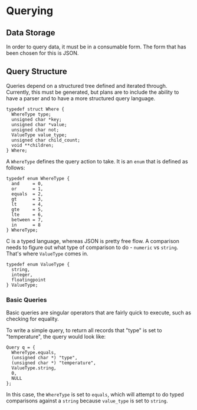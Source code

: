 # Querying

## Data Storage

In order to query data, it must be in a consumable form.  The form that has
been chosen for this is JSON.

## Query Structure

Queries depend on a structured tree defined and iterated through.  Currently,
this must be generated, but plans are to include the ability to have a parser
and to have a more structured query language.

```
typedef struct Where {
  WhereType type;
  unsigned char *key;
  unsigned char *value;
  unsigned char not;
  ValueType value_type;
  unsigned char child_count;
  void **children;
} Where;
```

A `WhereType` defines the query action to take.  It is an `enum` that is defined
as follows:

```
typedef enum WhereType {
  and     = 0,
  or      = 1,
  equals  = 2,
  gt      = 3,
  lt      = 4,
  gte     = 5,
  lte     = 6,
  between = 7,
  in      = 8
} WhereType;
```

C is a typed language, whereas JSON is pretty free flow.  A comparison needs
to figure out what type of comparison to do - `numeric` vs `string`.  That's
where `ValueType` comes in.

```
typedef enum ValueType {
  string,
  integer,
  floatingpoint
} ValueType;
```

### Basic Queries

Basic queries are singular operators that are fairly quick to execute, such
as checking for equality.

To write a simple query, to return all records that "type" is set to
"temperature", the query would look like:

```
Query q = {
  WhereType.equals,
  (unsigned char *) "type",
  (unsigned char *) "temperature",
  ValueType.string,
  0,
  NULL
};
```

In this case, the `WhereType` is set to `equals`, which will attempt to do
typed comparisons against a `string` because `value_type` is set to `string`.

